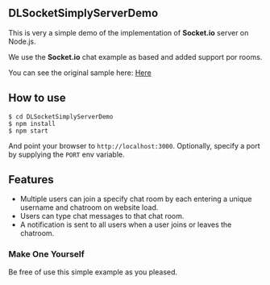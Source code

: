 ## DLSocketSimplyServerDemo ##

This is very a simple demo of the implementation of **Socket.io** server on Node.js.

We use the **Socket.io** chat example as based and added support por rooms.

You can see the original sample here: [Here](https://github.com/socketio/socket.io/tree/master/examples/chat)

## How to use

```
$ cd DLSocketSimplyServerDemo
$ npm install
$ npm start
```

And point your browser to `http://localhost:3000`. Optionally, specify a port by supplying the `PORT` env variable.

## Features

- Multiple users can join a specify chat room by each entering a unique username and chatroom on website load.
- Users can type chat messages to that chat room.
- A notification is sent to all users when a user joins or leaves
the chatroom.

### Make One Yourself ###

Be free of use this simple example as you pleased.
